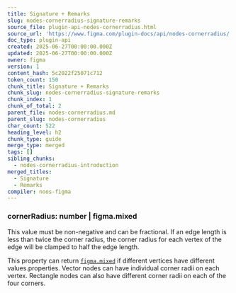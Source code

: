 ```yaml
---
title: Signature + Remarks
slug: nodes-cornerradius-signature-remarks
source_file: plugin-api-nodes-cornerradius.html
source_url: 'https://www.figma.com/plugin-docs/api/nodes-cornerradius/'
doc_type: plugin-api
created: 2025-06-27T00:00:00.000Z
updated: 2025-06-27T00:00:00.000Z
owner: figma
version: 1
content_hash: 5c2022f25071c712
token_count: 150
chunk_title: Signature + Remarks
chunk_slug: nodes-cornerradius-signature-remarks
chunk_index: 1
chunk_of_total: 2
parent_file: nodes-cornerradius.md
parent_slug: nodes-cornerradius
char_count: 522
heading_level: h2
chunk_type: guide
merge_type: merged
tags: []
sibling_chunks:
  - nodes-cornerradius-introduction
merged_titles:
  - Signature
  - Remarks
compiler: noos-figma
---
```


### cornerRadius: number | figma.mixed

This value must be non-negative and can be fractional. If an edge length is less than twice the corner radius, the corner radius for each vertex of the edge will be clamped to half the edge length.

This property can return [`figma.mixed`](/plugin-docs/api/properties/figma-mixed/)
 if different vertices have different values.properties. Vector nodes can have individual corner radii on each vertex. Rectangle nodes can also have different corner radii on each of the four corners.

